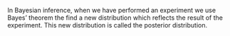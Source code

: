 In Bayesian inference, when we have performed an experiment we use
Bayes’ theorem the find a new distribution which reflects the result of
the experiment. This new distribution is called the posterior
distribution.
